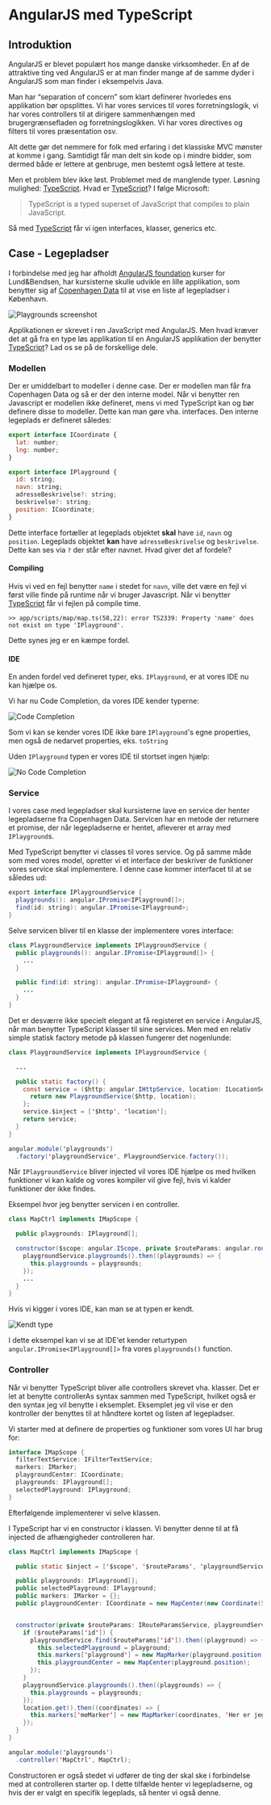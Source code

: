 # AngularJS med TypeScript

## Introduktion
AngularJS er blevet populært hos mange danske virksomheder. En af de attraktive ting ved AngularJS er at man finder mange af de samme dyder i AngularJS som man finder i eksempelvis Java.

Man har “separation of concern” som klart definerer hvorledes ens applikation bør opsplittes. Vi har vores services til vores forretningslogik, vi har vores controllers til at dirigere sammenhængen med brugergrænsefladen og forretningslogikken. Vi har vores directives og filters til vores præsentation osv.

Alt dette gør det nemmere for folk med erfaring i det klassiske MVC mønster at komme i gang. Samtidigt får man delt sin kode op i mindre bidder, som dermed både er lettere at genbruge, men bestemt også lettere at teste.

Men et problem blev ikke løst. Problemet med de manglende typer. Løsning mulighed: [TypeScript](http://www.typescriptlang.org/). Hvad er [TypeScript](http://www.typescriptlang.org/)? I følge Microsoft:

> TypeScript is a typed superset of JavaScript that compiles to plain JavaScript.

Så med [TypeScript](http://www.typescriptlang.org/) får vi igen interfaces, klasser, generics etc.

## Case - Legepladser
I forbindelse med jeg har afholdt [AngularJS foundation](https://www.lundogbendsen.dk/undervisning/beskrivelse/LB1730/JS+-+AngularJS+-+Foundation;jsessionid=C8B2C9CCCEA83B5B27A05BFB76BDC4E3) kurser for Lund&Bendsen, har kursisterne skulle udvikle en lille applikation, som benytter sig af [Copenhagen Data](http://data.kk.dk/) til at vise en liste af legepladser i København.

![Playgrounds screenshot](screenshot.png)

Applikationen er skrevet i ren JavaScript med AngularJS. Men hvad kræver det at gå fra en type løs applikation til en AngularJS applikation der benytter [TypeScript](http://www.typescriptlang.org/)? Lad os se på de forskellige dele.

### Modellen
Der er umiddelbart to modeller i denne case. Der er modellen man får fra Copenhagen Data og så er der den interne model. Når vi benytter ren Javascript er modellen ikke defineret, mens vi med TypeScript kan og bør definere disse to modeller. Dette kan man gøre vha. interfaces. Den interne legeplads er defineret således:

```javascript
export interface ICoordinate {
  lat: number;
  lng: number;
}

export interface IPlayground {
  id: string;
  navn: string;
  adresseBeskrivelse?: string;
  beskrivelse?: string;
  position: ICoordinate;
}
```
Dette interface fortæller at legeplads objektet **skal** have `id`, `navn` og `position`. Legeplads objektet **kan** have `adresseBeskrivelse` og `beskrivelse`. Dette kan ses via `?` der står efter navnet. Hvad giver det af fordele?

#### Compiling

Hvis vi ved en fejl benytter `name` i stedet for `navn`, ville det være en fejl vi først ville finde på runtime når vi bruger Javascript. Når vi benytter [TypeScript](http://www.typescriptlang.org/) får vi fejlen på compile time.

```
>> app/scripts/map/map.ts(58,22): error TS2339: Property 'name' does not exist on type 'IPlayground'.
```

Dette synes jeg er en kæmpe fordel.

#### IDE
En anden fordel ved defineret typer, eks. `IPlayground`, er at vores IDE nu kan hjælpe os.

Vi har nu Code Completion, da vores IDE kender typerne:

![Code Completion](CodeCompletion.png)

Som vi kan se kender vores IDE ikke bare `IPlayground`'s egne properties, men også de nedarvet properties, eks. `toString`

Uden `IPlayground` typen er vores IDE til stortset ingen hjælp:

![No Code Completion](NoCodeCompletion.png)

### Service

I vores case med legepladser skal kursisterne lave en service der henter legepladserne fra Copenhagen Data. Servicen har en metode der returnere et promise, der når legepladserne er hentet, afleverer et array med `IPlayground`s.

Med TypeScript benytter vi classes til vores service. Og på samme måde som med vores model, opretter vi et interface der beskriver de funktioner vores service skal implementere. I denne case kommer interfacet til at se således ud:

```java
export interface IPlaygroundService {
  playgrounds(): angular.IPromise<IPlayground[]>;
  find(id: string): angular.IPromise<IPlayground>;
}
```
Selve servicen bliver til en klasse der implementere vores interface:

```java
class PlaygroundService implements IPlaygroundService {
  public playgrounds(): angular.IPromise<IPlayground[]> {
    ...
  }

  public find(id: string): angular.IPromise<IPlayground> {
    ...
  }
}

```
Det er desværre ikke specielt elegant at få registeret en service i AngularJS, når man benytter TypeScript klasser til sine services. Men med en relativ simple statisk factory metode på klassen fungerer det nogenlunde:

```java
class PlaygroundService implements IPlaygroundService {

  ...

  public static factory() {
    const service = ($http: angular.IHttpService, location: ILocationService) => {
      return new PlaygroundService($http, location);
    };
    service.$inject = ['$http', 'location'];
    return service;
  }
}

angular.module('playgrounds')
  .factory('playgroundService', PlaygroundService.factory());

```

Når `IPlaygroundService` bliver injected vil vores IDE hjælpe os med hvilken funktioner vi kan kalde og vores kompiler vil give fejl, hvis vi kalder funktioner der ikke findes.

Eksempel hvor jeg benytter servicen i en controller.

```java
class MapCtrl implements IMapScope {

  public playgrounds: IPlayground[];

  constructor($scope: angular.IScope, private $routeParams: angular.route.IRouteParamsService, playgroundService: IPlaygroundService, location: ILocationService) {
    playgroundService.playgrounds().then((playgrounds) => {
      this.playgrounds = playgrounds;
    });
    ...
  }
}
```
Hvis vi kigger i vores IDE, kan man se at typen er kendt.

![Kendt type](KnownType.png)

I dette eksempel kan vi se at IDE'et kender returtypen `angular.IPromise<IPlayground[]>` fra vores `playgrounds()` function.


### Controller

Når vi benytter TypeScript bliver alle controllers skrevet vha. klasser. Det er let at benytte controllerAs syntax sammen med TypeScript, hvilket også er den syntax jeg vil benytte i eksemplet. Eksemplet jeg vil vise er den kontroller der benyttes til at håndtere kortet og listen af legepladser.

Vi starter med at definere de properties og funktioner som vores UI har brug for:

```java
interface IMapScope {
  filterTextService: IFilterTextService;
  markers: IMarker;
  playgroundCenter: ICoordinate;
  playgrounds: IPlayground[];
  selectedPlayground: IPlayground;
}
```

Efterfølgende implementerer vi selve klassen.

I TypeScript har vi en constructor i klassen. Vi benytter denne til at få injected de afhængigheder controlleren har.

```java
class MapCtrl implements IMapScope {

  public static $inject = ['$scope', '$routeParams', 'playgroundService', 'location', 'filterTextService'];

  public playgrounds: IPlayground[];
  public selectedPlayground: IPlayground;
  public markers: IMarker = {};
  public playgroundCenter: ICoordinate = new MapCenter(new Coordinate(56.360029, 10.746635), 8);


  constructor(private $routeParams: IRouteParamsService, playgroundService: IPlaygroundService, location: ILocationService, public filterTextService: IFilterTextService) {
    if ($routeParams['id']) {
      playgroundService.find($routeParams['id']).then((playground) => {
        this.selectedPlayground = playground;
        this.markers['playground'] = new MapMarker(playground.position, playground.navn);
        this.playgroundCenter = new MapCenter(playground.position);
      });
    }
    playgroundService.playgrounds().then((playgrounds) => {
      this.playgrounds = playgrounds;
    });
    location.get().then((coordinates) => {
      this.markers['meMarker'] = new MapMarker(coordinates, 'Her er jeg');
    });
  }
}

angular.module('playgrounds')
  .controller('MapCtrl', MapCtrl);  
```
Constructoren er også stedet vi udfører de ting der skal ske i forbindelse med at controlleren starter op. I dette tilfælde henter vi legepladserne, og hvis der er valgt en specifik legeplads, så henter vi også denne.
